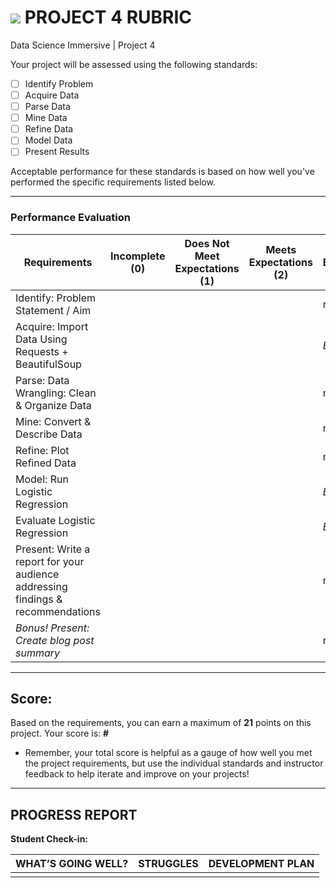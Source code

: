 # ![](https://ga-dash.s3.amazonaws.com/production/assets/logo-9f88ae6c9c3871690e33280fcf557f33.png) PROJECT 4 RUBRIC
Data Science Immersive | Project 4	 						

Your project will be assessed using the following standards:

- [ ] Identify Problem
- [ ] Acquire Data
- [ ] Parse Data
- [ ] Mine Data
- [ ] Refine Data		
- [ ] Model Data
- [ ] Present Results

Acceptable performance for these standards is based on how well you've performed the specific requirements listed below.

---

### Performance Evaluation

| Requirements | Incomplete (0) | Does Not Meet Expectations (1) | Meets Expectations (2) | Exceeds Expectations (3) |
|---|---|---|---|---|
| Identify: Problem Statement / Aim | | | | n/a |
| Acquire: Import Data Using Requests + BeautifulSoup | | | | *Bonus*:  |
| Parse: Data Wrangling: Clean & Organize Data | | | | n/a |
| Mine: Convert & Describe Data | | | | n/a |
| Refine: Plot Refined Data | | | | n/a |
| Model: Run Logistic Regression | | | | *Bonus*: |
| Evaluate Logistic Regression | | | | *Bonus*:  |
| Present: Write a report for your audience addressing findings & recommendations | | | | n\a |
| *Bonus! Present: Create blog post summary* | | | | n\a |

---

## Score:
Based on the requirements, you can earn a maximum of  **21**  points on this project. Your score is: **#**

- Remember, your total score is helpful as a gauge of how well you met the project requirements, but use the individual standards and instructor feedback to help iterate and improve on your projects!

---

## PROGRESS REPORT
**Student Check-in:**

|WHAT’S GOING WELL?|STRUGGLES|DEVELOPMENT PLAN|
|---|---|---|
| | | |
